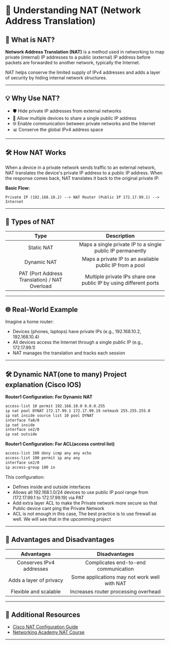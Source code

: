 # 📲 Understanding NAT (Network Address Translation)

## 📄 What is NAT?
**Network Address Translation (NAT)** is a method used in networking to map private (internal) IP addresses to a public (external) IP address before packets are forwarded to another network, typically the Internet.

NAT helps conserve the limited supply of IPv4 addresses and adds a layer of security by hiding internal network structures.

---

## 💡 Why Use NAT?
- 🛡️ Hide private IP addresses from external networks
- 🧬 Allow multiple devices to share a single public IP address
- 🌐 Enable communication between private networks and the Internet
- 📊 Conserve the global IPv4 address space

---

## 🛠️ How NAT Works
When a device in a private network sends traffic to an external network, NAT translates the device's private IP address to a public IP address. When the response comes back, NAT translates it back to the original private IP.

**Basic Flow:**
```
Private IP (192.168.10.2) --> NAT Router (Public IP 172.17.99.1) --> Internet
```

---

## 🔢 Types of NAT

| Type | Description |
|:----:|:-----------:|
| Static NAT | Maps a single private IP to a single public IP permanently |
| Dynamic NAT | Maps a private IP to an available public IP from a pool |
| PAT (Port Address Translation) / NAT Overload | Multiple private IPs share one public IP by using different ports |

---

## 🌐 Real-World Example

Imagine a home router:
- Devices (phones, laptops) have private IPs (e.g., 192.168.10.2, 192.168.10.4)
- All devices access the Internet through a single public IP (e.g., 172.17.99.1)
- NAT manages the translation and tracks each session

---

## 🛠️ Dynamic NAT(one to many) Project explanation (Cisco IOS)
**Router1 Configuration: For Dynamic NAT**
```bash
access-list 10 permit 192.168.10.0 0.0.0.255
ip nat pool DYNAT 172.17.99.1 172.17.99.19 netmask 255.255.255.0
ip nat inside source list 10 pool DYNAT
interface fa0/0
ip nat inside
interface se2/0
ip nat outside
```
**Router1 Configuration: For ACL(access control list)**
```bash
access-list 100 deny icmp any any echo
access-list 100 permit ip any any
interface se2/0
ip access-group 100 in
```

This configuration:
- Defines inside and outside interfaces
- Allows all 192.168.1.0/24 devices to use public IP pool range from (172.17.99.1 to 172.17.99.19) via PAT
- Add extra layer ACL to make the Private network more secure so that Public device cant ping the Private Network
- ACL is not enough in this case, The best practice is to use firewall as well. We will see that in the upcomming project

---

## 🔗 Advantages and Disadvantages

| Advantages | Disadvantages |
|:----------:|:-------------:|
| Conserves IPv4 addresses | Complicates end-to-end communication |
| Adds a layer of privacy | Some applications may not work well with NAT |
| Flexible and scalable | Increases router processing overhead |

---

## 🔗 Additional Resources
- [Cisco NAT Configuration Guide](https://www.cisco.com/c/en/us/support/docs/ip/network-address-translation-nat/13772-12.html)
- [Networking Academy NAT Course](https://www.netacad.com/)

---
